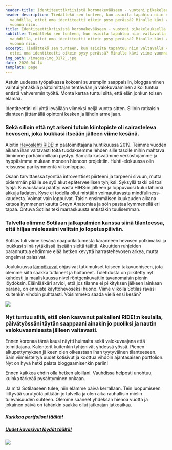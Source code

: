 ```yaml
---
header-title: Identiteettikriisistä koronakevääseen - vuoteni pikakelauksella
header-description: Tiedättekö sen tunteen, kun asioita tapahtuu niin valtavalla
  vauhdilla, ettei oma identiteetti oikein pysy perässä? Minulle kävi viime
  vuonna niin.
title: Identiteettikriisistä koronakevääseen - vuoteni pikakelauksella
subtitle: Tiedättekö sen tunteen, kun asioita tapahtuu niin valtavalla
  vauhdilla, ettei oma identiteetti oikein pysy perässä? Minulle kävi viime
  vuonna niin.
excerpt: Tiedättekö sen tunteen, kun asioita tapahtuu niin valtavalla vauhdilla,
  ettei oma identiteetti oikein pysy perässä? Minulle kävi viime vuonna niin.
img_path: /images/img_3172_.jpg
date: 2020-04-14
template: page
---
```

Astuin uudessa työpaikassa kokoani suurempiin saappaisiin, bloggaaminen vaihtui yht’äkkiä päätoimittajan tehtävään ja valokuvaaminen alkoi tuntua entistä vahvemmin työltä. Monta kertaa tuntui siltä, että elän jonkun toisen elämää.

Identiteettini oli yhtä levällään viimeksi neljä vuotta sitten. Silloin ratkaisin tilanteen jättämällä opintoni kesken ja lähdin armeijaan.

### Sekä silloin että nyt arkeni tutuin kiintopiste oli sairasteleva hevoseni, joka loukkasi itseään jälleen viime kesänä.

Aloitin [Hevoslehti RIDE!](https://www.123ride.fi):n päätoimittajana huhtikuussa 2019. Teimme vuoden aikana ihan valtavasti töitä tuodaksemme lehden sille tasolle mihin mahtava tiimimme parhaimmillaan pystyy. Samalla kasvatimme verkostojamme ja hyppäsimme mukaan moneen hienoon projektiin. Huhti-elokuussa olin reissussa parikymmentä viikonloppua.

Osaan tarvittaessa työntää introverttiset piirteeni ja tarpeeni sivuun, mutta pidemmän päälle se syö akut epäterveellisen tyhjiksi. Syksyllä takki oli tosi tyhjä. Kuvauskausi päättyi vasta HIHS:in jälkeen ja loppuvuosi kului lähinnä akkuja ladaten. Kyse ei todella ollut mistään voimauttavasta mindfullness-kaudesta. Voimat vain loppuivat. Taisin ensimmäisen kuukauden aikana katsoa kymmenen kautta Greyn Anatomiaa ja söin pastaa kymmenellä eri tapaa. Ontuva Sotilas teki marraskuusta entistäkin tuulisemman.

### Talvella olimme Sotilaan jalkapulmien kanssa siinä tilanteessa, että hiljaa mielessäni valitsin jo lopetuspäivän.

Sotilas tuli viime kesänä naapurilaitumesta karanneen hevosen potkimaksi ja loukkasi siinä rytäkässä itseään sieltä täältä. Akuuttien ruhjeiden parannuttua ehdimme elää hetken kevyttä harrastehevosen arkea, mutta ongelmat palasivat.

Joulukuussa [lämpökuvat](https://www.maisahyttinen.fi/posts/hevosen-lampokuvaus/) ohjasivat tutkimukset toiseen takavuohiseen, jota olemme siitä saakka tutkineet ja hoitaneet. Tulehdusta on piikitetty nyt kahdesti ja maaliskuussa nivel röntgenkuvattiin tavanomaisin pienin löydöksin. Eläinlääkäri arvioi, että jos tilanne ei piikityksen jälkeen lainkaan parane, on ennuste käyttöhevoseksi huono. Viime viikolla Sotilas ravasi kuitenkin vihdoin puhtaasti. Voisimmeko saada vielä ensi kesän?

![](/images/img_0592.jpg)

### Nyt tuntuu siltä, että olen kasvanut paikalleni RIDE!:n keulalla, päivätyössäni täytän saappaani ainakin jo puoliksi ja nautin valokuvaamisesta jälleen valtavasti.

Ennen koronaa tämä kausi näytti huimalta sekä valokuvaajana että toimittajana. Kalenterit kuitenkin tyhjenivät yhdessä yössä. Pienen alkupettymyksen jälkeen olen oikeastaan ihan tyytyväinen tilanteeseen. Sain viimeisteltyä uudet kotisivut ja koottua vihdoin ajantasaisen portfolion. Nyt on hyvä hetki palata bloggaamisenkin pariin!

Ennen kaikkea ehdin olla hetken aloillani. Vauhdissa helposti unohtuu, kuinka tärkeää pysähtyminen onkaan.

Ja mitä Sotilaaseen tulee, niin elämme päivä kerrallaan. Tein luopumiseen liittyvää surutyötä pitkään jo talvella ja olen aika rauhallisin mielin tulevaisuuden suhteen. Olemme saaneet yhdeksän hienoa vuotta ja jokainen päivä on tähänkin saakka ollut jatkoajan jatkoaikaa.

##### [Kurkkaa portfolioni täältä!](https://www.portfolio.maisahyttinen.fi)

##### [Uudet kuvasivut löydät täältä!](https://hevosvalokuvaus.maisahyttinen.fi)

![](/images/sotilas-10.jpg)
